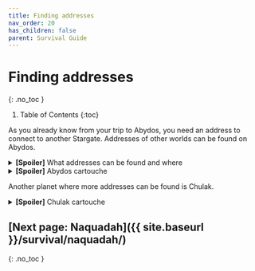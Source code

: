 ```yaml
---
title: Finding addresses
nav_order: 20
has_children: false
parent: Survival Guide
---
```


# Finding addresses
{: .no_toc }

1. Table of Contents
{:toc}

As you already know from your trip to Abydos, you need an address to connect to another Stargate.
Addresses of other worlds can be found on Abydos.

<details markdown="block">
<summary><b>[Spoiler]</b> What addresses can be found and where</summary>

- Addresses that can be found in **Overworld**:
  - Abydos
- Addresses that can be found on **Abydos**:
  - Overworld 
  - The Nether
  - The End
  - Glacio from Ad Astra (this address can be found even if you don't have Ad Astra installed)
  - Chulak
  - Cavum Tenebrae
  - Any other dimension added by other mods
- Addresses that can be found on **Chulak**:
  - Overworld
  - Abydos
  - Cavum Tenebrae
  - Any other dimension added by other mods

**Lantea**'s address **cannot** be found yet.

</details>

<details markdown="block">
<summary><b>[Spoiler]</b> Abydos cartouche</summary>
The structures housing Cartouches on Abydos look like some Sandstone rock formation. 
You can find these scattered around the vast Abydos desert.

There is a small opening, which you can use to get inside.

![Abydos cartouche entrance]({{ site.baseurl }}/assets/img/survival/abydos_cartouche_surface.png)

Once inside, the first cartouche holds the Earth's address.

![Abydos cartouche Earth]({{ site.baseurl }}/assets/img/survival/abydos_cartouche_first.png)

Four more cartouches behind that blocked-off entrance to the left,
hold two random addresses of SGJourney dimensions and two random addresses of non-SGJourney dimensions
(Vanilla dimensions or dimensions added by other mods).
Note that the dimensions chosen are entirely random.
Hence, the fewer dimensions you have, the more duplicate addresses you will find.

![Abydos cartouche Earth]({{ site.baseurl }}/assets/img/survival/abydos_cartouche_second.png)

</details>

Another planet where more addresses can be found is Chulak.

<details markdown="block">
<summary><b>[Spoiler]</b> Chulak cartouche</summary>
The cartouches on Chulak are in stone monument structure.

![Chulak cartouche]({{ site.baseurl }}/assets/img/survival/chulak_cartouche.png)
</details>

<!-- TODO: add a cheat way - link to a list of addresses -->

## [Next page: Naquadah]({{ site.baseurl }}/survival/naquadah/)
{: .no_toc }

